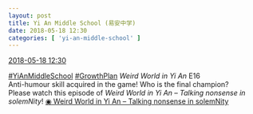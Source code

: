 ```yaml
---
layout: post
title: Yi An Middle School (易安中学)
date: 2018-05-18 12:30
categories: [ 'yi-an-middle-school' ]
---
```


<div class="weibo-info">
  <a href="https://weibo.com/6074218720/GhcISw09n">2018-05-18 12:30</a>
</div>

[#YiAnMiddleSchool](https://weibo.com/p/100808e5c67e0668537d4caddefd946dcff208/super_index) [#GrowthPlan](https://weibo.com/p/100808fe7264e4339c41df171df3260846e152) *Weird World in Yi An* E16  
Anti-humour skill acquired in the game! Who is the final champion?  
Please watch this episode of *Weird World in Yi An – Talking nonsense in solemNity*! [◉ Weird World in Yi An – Talking nonsense in solemNity](https://www.mgtv.com/b/323708/4390563.html)
